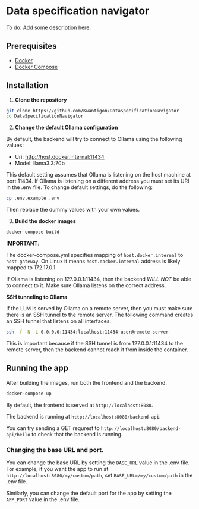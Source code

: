 # Data specification navigator

To do: Add some description here.

## Prerequisites

- [Docker](https://www.docker.com/)
- [Docker Compose](https://docs.docker.com/compose/)

## Installation

1. **Clone the repository**

```bash
git clone https://github.com/Kwantigon/DataSpecificationNavigator
cd DataSpecificationNavigator
```

2. **Change the default Ollama configuration**

By default, the backend will try to connect to Ollama using the following values:
- Uri: http://host.docker.internal:11434
- Model: llama3.3:70b

This default setting assumes that Ollama is listening on the host machine at port 11434. If Ollama is listening on a different address you must set its URI in the .env file. To change default settings, do the following:

```bash
cp .env.example .env
```

Then replace the dummy values with your own values.

3. **Build the docker images**

```bash
docker-compose build
```

**IMPORTANT**:

The docker-compose.yml specifies mapping of `host.docker.internal` to `host-gateway`. On Linux it means `host.docker.internal` address is likely mapped to 172.17.0.1

If Ollama is listening on 127.0.0.1:11434, then the backend *WILL NOT* be able to connect to it. Make sure Ollama listens on the correct address.

**SSH tunneling to Ollama**

If the LLM is served by Ollama on a remote server, then you must make sure there is an SSH tunnel to the remote server. The following command creates an SSH tunnel that listens on all interfaces.

```bash
ssh -f -N -L 0.0.0.0:11434:localhost:11434 user@remote-server
```

This is important because if the SSH tunnel is from 127.0.0.1:11434 to the remote server, then the backend cannot reach it from inside the container.

## Running the app

After building the images, run both the frontend and the backend.

```bash
docker-compose up
```

By default, the frontend is served at `http://localhost:8080`.

The backend is running at `http://localhost:8080/backend-api`.

You can try sending a GET requrest to `http://localhost:8080/backend-api/hello` to check that the backend is running.

### Changing the base URL and port.

You can change the base URL by setting the `BASE_URL` value in the .env file. For example, if you want the app to run at `http://localhost:8080/my/custom/path`, set `BASE_URL=/my/custom/path` in the .env file.

Similarly, you can change the default port for the app by setting the `APP_PORT` value in the .env file.
